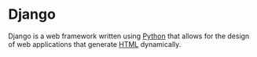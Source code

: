 # Django














Django is a web framework written using [Python](/wiki/Python) that allows for the design of web applications that generate [HTML](/wiki/HTML) dynamically.







